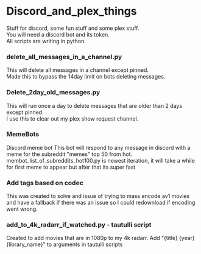 # Discord_and_plex_things
Stuff for discord, some fun stuff and some plex stuff.\
You will need a discord bot and its token.\
All scripts are writing in python.

### delete_all_messages_in_a_channel.py
This will delete all messages in a channel except pinned.\
Made this to bypass the 14day limit on bots deleting messages.

### Delete_2day_old_messages.py
This will run once a day to delete messages that are older than 2 days except pinned.\
I use this to clear out my plex show request channel.

### MemeBots
Discord meme bot This bot will respond to any message in discord with a meme for the subreddit "memes" top 50 from hot.
membot_list_of_subreddits_hot100.py is newest iteration, it will take a while for first meme to appear but after that its super fast

### Add tags based on codec
This was created to solve and issue of trying to mass encode av1 movies and have a fallback if there was an issue so I could redownload if encoding went wrong.

### add_to_4k_radarr_if_watched.py - tautulli script
Created to add movies that are in 1080p to my 4k radarr.
Add "{title} {year} {library_name}" to arguments in tautulli scripts

